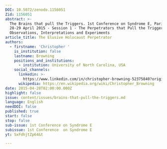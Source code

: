 ```yaml
---
DOI: 10.5072/zenodo.1156051
Zid: 1156051
abstract: >-
  The Brains that pull the Triggers. 1st Conference on Syndrome E, Paris IAS,
  28-29 April 2015 - Session 1 - The Perpetrators that Pull the Triggers:
  Observations, Interpretations and Experiments
article_title: The Elusive Holocaust Perpetrator
authors:
  - firstname: 'Christopher '
    is_institution: false
    lastname: Browning
    positions_and_institutions:
      - institution: University of North Carolina, USA
    social_channels:
      linkedin: >-
        https://www.linkedin.com/in/christopher-browning-52375840?original_referer=https%3A%2F%2Fwww.google.com%2F
      wikipedia: https://en.wikipedia.org/wiki/Christopher_Browning
date: 2015-04-28T02:00:00.000Z
highlight: false
issue: content/issues/brains-that-pull-the-triggers.md
language: English
needDOI: false
published: true
start: false
stop: false
sub-issue: 1st Conference on Syndrome E
subissue: 1st Conference  on Syndrome E
yt: SxFdhjtZp64&t

---
```


<Youtube yt="SxFdhjtZp64&t" caption="The Elusive Holocaust Perpetrator"></Youtube>